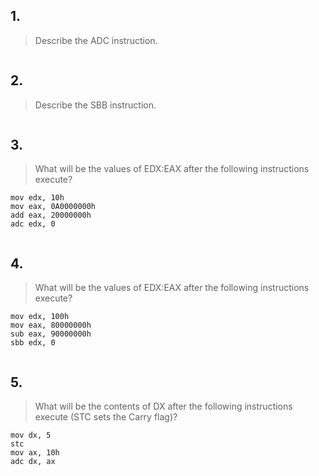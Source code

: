 ## 1.
> Describe the ADC instruction.
```
```

## 2.
> Describe the SBB instruction.
```
```

## 3.
> What will be the values of EDX:EAX after the following instructions execute?
```
mov edx, 10h
mov eax, 0A0000000h
add eax, 20000000h
adc edx, 0
```
```
```

## 4.
> What will be the values of EDX:EAX after the following instructions execute?
```
mov edx, 100h
mov eax, 80000000h
sub eax, 90000000h
sbb edx, 0
```
```
```

## 5.
> What will be the contents of DX after the following instructions execute (STC sets the Carry flag)?
```
mov dx, 5
stc
mov ax, 10h
adc dx, ax
```
```
```

